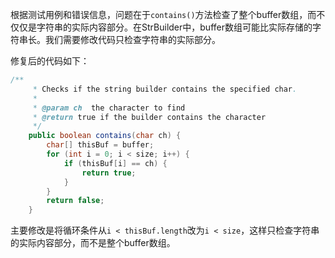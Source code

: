 根据测试用例和错误信息，问题在于`contains()`方法检查了整个buffer数组，而不仅仅是字符串的实际内容部分。在StrBuilder中，buffer数组可能比实际存储的字符串长。我们需要修改代码只检查字符串的实际部分。

修复后的代码如下：

```java
/**
     * Checks if the string builder contains the specified char.
     *
     * @param ch  the character to find
     * @return true if the builder contains the character
     */
    public boolean contains(char ch) {
        char[] thisBuf = buffer;
        for (int i = 0; i < size; i++) {
            if (thisBuf[i] == ch) {
                return true;
            }
        }
        return false;
    }
```

主要修改是将循环条件从`i < thisBuf.length`改为`i < size`，这样只检查字符串的实际内容部分，而不是整个buffer数组。